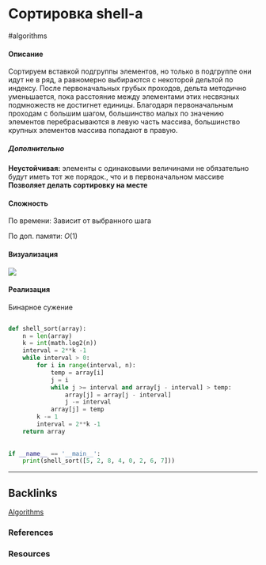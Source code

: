# Сортировка shell-a
#algorithms 

#### Описание
Сортируем вставкой подгруппы элементов, но только в подгруппе они идут не в ряд, а равномерно выбираются с некоторой дельтой по индексу. После первоначальных грубых проходов, дельта методично уменьшается, пока расстояние между элементами этих несвязных подмножеств не достигнет единицы. Благодаря первоначальным проходам с большим шагом, большинство малых по значению элементов перебрасываются в левую часть массива, большинство крупных элементов массива попадают в правую.

##### Дополнительно
**Неустойчивая:** элементы с одинаковыми величинами не обязательно будут иметь тот же порядок., что и в первоначальном массиве
**Позволяет делать сортировку на месте**

#### Сложность
По времени:
Зависит от выбранного шага

По доп. памяти:
$O(1)$

#### Визуализация
![](https://habrastorage.org/webt/ig/rb/aa/igrbaajcuoxuj4q-l-38x0qsoq4.gif)

#### Реализация

Бинарное сужение

```python

def shell_sort(array):  
    n = len(array)  
    k = int(math.log2(n))  
    interval = 2**k -1  
    while interval > 0:  
        for i in range(interval, n):  
            temp = array[i]  
            j = i  
            while j >= interval and array[j - interval] > temp:  
                array[j] = array[j - interval]  
                j -= interval  
            array[j] = temp  
        k -= 1  
        interval = 2**k -1  
    return array  
  
  
if __name__ == '__main__':  
    print(shell_sort([5, 2, 8, 4, 0, 2, 6, 7]))

```

---
## Backlinks
[Algorithms](../Algorithms.md)

### References

### Resources




